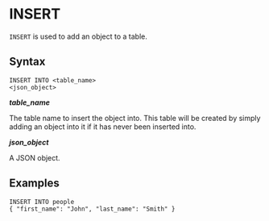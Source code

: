 INSERT
======

`INSERT` is used to add an object to a table.


Syntax
------

    INSERT INTO <table_name>
    <json_object>

**_table_name_**

The table name to insert the object into. This table will be created by simply
adding an object into it if it has never been inserted into.

**_json_object_**

A JSON object.


Examples
--------

    INSERT INTO people
    { "first_name": "John", "last_name": "Smith" }
